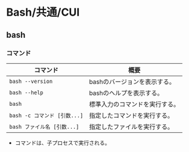 # Bash/共通/CUI

## bash

### コマンド

| コマンド                     | 概要                           |
| ---------------------------- | ------------------------------ |
| `bash --version`             | bashのバージョンを表示する。   |
| `bash --help`                | bashのヘルプを表示する。       |
| `bash`                       | 標準入力のコマンドを実行する。 |
| `bash -c コマンド [引数...]` | 指定したコマンドを実行する。   |
| `bash ファイル名 [引数...]`  | 指定したファイルを実行する。   |

- コマンドは、子プロセスで実行される。
